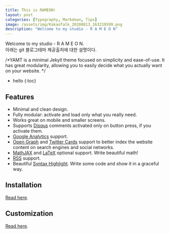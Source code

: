 ```yaml
---
title: This is RAMEON!
layout: post
categories: [Typography, Markdown, Tips]
image: /assets/img/KakaoTalk_20200813_163219599.png
description: "Welcome to my studio - R A M E O N"
---
```


Welcome to my studio - R A M E O N. <br> 아래는 git 블로그테마 제공출처에 대한 설명이다.

/*YAMT is a minimal Jekyll theme focused on simplicity and ease-of-use.
It has great modularity, allowing you to easily decide what you actually want on your website.
*/

* hello
{:toc}

## Features 
- Minimal and clean design.
- Fully modular: activate and load only what you really need.
- Works great on mobile and smaller screens.
- Supports [Disqus](https://disqus.com/) comments activated only on button press, if you activate them.
- [Google Analytics](https://www.google.com/analytics/) support.
- [Open Graph](https://ogp.me/) and [Twitter Cards](https://developer.twitter.com/en/docs/tweets/optimize-with-cards/guides/getting-started) support to better index the website content on search engines and social networks.
- [MathJAX](https://www.mathjax.org/) and [LaTeX](https://www.latex-project.org/) optional support. Write beautiful math!
- [RSS](https://github.com/jekyll/jekyll-feed) support.
- Beautiful [Syntax Highlight](https://yamt.netlify.app/2020/05/19/special-formatting.html#syntax-highlight). Write some code and show it in a graceful way.

## Installation
[Read here](https://github.com/PandaSekh/Jekyll-YAMT#installation).

## Customization
[Read here](https://github.com/PandaSekh/Jekyll-YAMT#customize).
